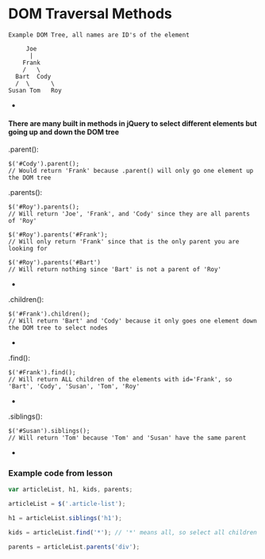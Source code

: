 # DOM Traversal Methods

```
Example DOM Tree, all names are ID's of the element

     Joe
      |
    Frank
    /   \
  Bart  Cody
  /  \      \
Susan Tom   Roy
```

-

#### There are many built in methods in jQuery to select different elements but going up and down the DOM tree


.parent():

```
$('#Cody').parent();
// Would return 'Frank' because .parent() will only go one element up the DOM tree
```

.parents():

```
$('#Roy').parents();
// Will return 'Joe', 'Frank', and 'Cody' since they are all parents of 'Roy'

$('#Roy').parents('#Frank');
// Will only return 'Frank' since that is the only parent you are looking for

$('#Roy').parents('#Bart')
// Will return nothing since 'Bart' is not a parent of 'Roy'
```

-

.children():

```
$('#Frank').children();
// Will return 'Bart' and 'Cody' because it only goes one element down the DOM tree to select nodes
```

-

.find():

```
$('#Frank').find();
// Will return ALL children of the elements with id='Frank', so 'Bart', 'Cody', 'Susan', 'Tom', 'Roy'
```

-

.siblings():

```
$('#Susan').siblings();
// Will return 'Tom' because 'Tom' and 'Susan' have the same parent
```

-

### Example code from lesson

```javascript
var articleList, h1, kids, parents;

articleList = $('.article-list');

h1 = articleList.siblings('h1');

kids = articleList.find('*'); // '*' means all, so select all children in this case

parents = articleList.parents('div');
```
